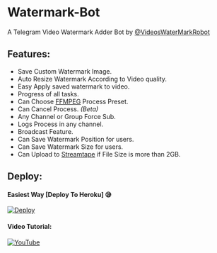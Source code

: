 # Watermark-Bot
A Telegram Video Watermark Adder Bot by [@VideosWaterMarkRobot](https://github.com/ZmRAJA/WatermarkBot)

## Features:
- Save Custom Watermark Image.
- Auto Resize Watermark According to Video quality.
- Easy Apply saved watermark to video.
- Progress of all tasks.
- Can Choose [FFMPEG](https://www.ffmpeg.org/) Process Preset.
- Can Cancel Process. *(Beta)*
- Any Channel or Group Force Sub.
- Logs Process in any channel.
- Broadcast Feature.
- Can Save Watermark Position for users.
- Can Save Watermark Size for users.
- Can Upload to [Streamtape](https://streamtape.com/) if File Size is more than 2GB.

 

## Deploy:

#### Easiest Way [Deploy To Heroku] 😪

[![Deploy](https://www.herokucdn.com/deploy/button.svg)](https://heroku.com/deploy?template=https://github.com/hoihoi07/WatermarkBot)

#### Video Tutorial:
[![YouTube](https://img.shields.io/badge/YouTube-Video%20Tutorial-red?logo=youtube)](https://www.youtube.com/watch?v=A7wnaKMHpvU&t)

 
